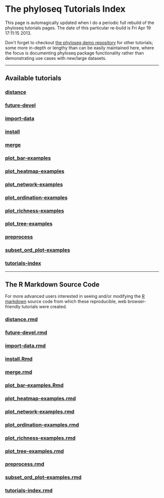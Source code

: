 
<link href="http://joey711.github.com/phyloseq/markdown.css" rel="stylesheet"></link>

The phyloseq Tutorials Index
========================================================

This page is automagically updated when I do a periodic full rebuild of the phyloseq tutorials pages. The date of this particular re-build is Fri Apr 19 17:11:15 2013.

Don't forget to checkout [the phyloseq demo repository](https://github.com/joey711/phyloseq-demo) for other tutorials; some more in-depth or lengthy than can be easily maintained here, where the focus is documenting phyloseq package functionality rather than demonstrating use cases with new/large datasets.

---
## Available tutorials




### [distance](distance.html)

### [future-devel](future-devel.html)

### [import-data](import-data.html)

### [install](install.html)

### [merge](merge.html)

### [plot_bar-examples](plot_bar-examples.html)

### [plot_heatmap-examples](plot_heatmap-examples.html)

### [plot_network-examples](plot_network-examples.html)

### [plot_ordination-examples](plot_ordination-examples.html)

### [plot_richness-examples](plot_richness-examples.html)

### [plot_tree-examples](plot_tree-examples.html)

### [preprocess](preprocess.html)

### [subset_ord_plot-examples](subset_ord_plot-examples.html)

### [tutorials-index](tutorials-index.html)



---
## The R Markdown Source Code
For more advanced users interested in seeing and/or modifying the [R markdown](http://www.rstudio.com/ide/docs/r_markdown) source code from which these reproducible, web browser-friendly tutorials were created.

### [distance.rmd](distance.rmd)

### [future-devel.rmd](future-devel.rmd)

### [import-data.rmd](import-data.rmd)

### [install.Rmd](install.Rmd)

### [merge.rmd](merge.rmd)

### [plot_bar-examples.Rmd](plot_bar-examples.Rmd)

### [plot_heatmap-examples.rmd](plot_heatmap-examples.rmd)

### [plot_network-examples.rmd](plot_network-examples.rmd)

### [plot_ordination-examples.rmd](plot_ordination-examples.rmd)

### [plot_richness-examples.rmd](plot_richness-examples.rmd)

### [plot_tree-examples.rmd](plot_tree-examples.rmd)

### [preprocess.rmd](preprocess.rmd)

### [subset_ord_plot-examples.rmd](subset_ord_plot-examples.rmd)

### [tutorials-index.rmd](tutorials-index.rmd)

